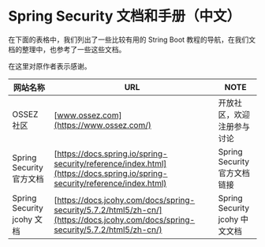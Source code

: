 # Spring Security 文档和手册（中文）

在下面的表格中，我们列出了一些比较有用的 String Boot 教程的导航，在我们文档的整理中，也参考了一些这些文档。

在这里对原作者表示感谢。

| 网站名称                     | URL                                                                                                                              | NOTE                       |
|--------------------------|----------------------------------------------------------------------------------------------------------------------------------|----------------------------|
| OSSEZ 社区                 | [www.ossez.com](https://www.ossez.com/)                                                                                          | 开放社区，欢迎注册参与讨论              |
| Spring Security 官方文档     | [https://docs.spring.io/spring-security/reference/index.html](https://docs.spring.io/spring-security/reference/index.html)       | Spring Security 官方文档链接     |
| Spring Security jcohy 文档 | [https://docs.jcohy.com/docs/spring-security/5.7.2/html5/zh-cn/](https://docs.jcohy.com/docs/spring-security/5.7.2/html5/zh-cn/) | Spring Security jcohy 中文文档 |


[](CONTACT.md ':include')